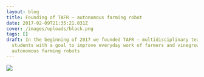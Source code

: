 ```yaml
---
layout: blog
title: Founding of TAFR – autonomous farming robot
date: 2017-02-09T21:35:21.031Z
cover: /images/uploads/black.png
tags: []
draft: In the beginning of 2017 we founded TAFR – multidisciplinary team of
  students with a goal to improve everyday work of farmers and vinegrowers with
  autonomous farming robots
---
```

![](/images/uploads/black.png)
